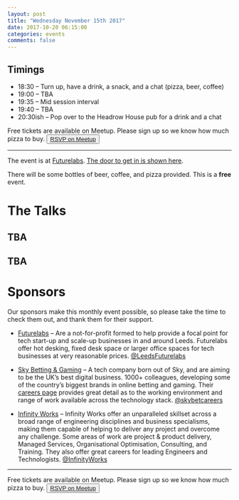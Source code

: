 ```yaml
---
layout: post
title: "Wednesday November 15th 2017"
date: 2017-10-20 06:15:00
categories: events
comments: false
---
```


## Timings
* 18:30 – Turn up, have a drink, a snack, and a chat (pizza, beer, coffee)
* 19:00 – TBA
* 19:35 – Mid session interval
* 19:40 – TBA
* 20:30ish – Pop over to the Headrow House pub for a drink and a chat

Free tickets are available on Meetup. Please sign up so we know how much pizza to buy. <button>[RSVP on Meetup](https://www.meetup.com/leedsphp/events/243229243/)</button>

<hr/>

The event is at [Futurelabs](http://futurelabs.org.uk/). [The door to get in is shown here](https://lh3.googleusercontent.com/w3nc7HPVD3srV3MMi1iQV-Zj2Ojnb5XvdX7U5g6f_7Wl1xFGNE_gbzoiAwxZdOjLieTEqb18YHaAwWUra4Yx0RjA1).

There will be some bottles of beer, coffee, and pizza provided. This is a **free** event.

# The Talks

## TBA

<!-- 's on twitter: [@](https://twitter.com/). -->

## TBA

# Sponsors

Our sponsors make this monthly event possible, so please take the time to check them out, and thank them for their support.

* [Futurelabs](http://futurelabs.org.uk/) – Are a not-for-profit formed to help provide a focal point for tech start-up and scale-up businesses in and around Leeds. Futurelabs offer hot desking, fixed desk space or larger office spaces for tech businesses at very reasonable prices. [@LeedsFuturelabs](https://twitter.com/LeedsFuturelabs)

* [Sky Betting & Gaming](http://skybetcareers.com/about-us) – A tech company born out of Sky, and are aiming to be the UK’s best digital business. 1000+ colleagues, developing some of the country’s biggest brands in online betting and gaming. Their [careers page](http://skybetcareers.com/) provides great detail as to the working environment and range of work available across the technology stack. [@skybetcareers](https://twitter.com/skybetcareers)

* [Infinity Works](https://www.infinityworks.com/) – Infinity Works offer an unparalleled skillset across a broad range of engineering disciplines and business specialisms, making them capable of helping to deliver any project and overcome any challenge. Some areas of work are project & product delivery, Managed Services, Organisational Optimisation, Consulting, and Training. They also offer great careers for leading Engineers and Technologists. [@InfinityWorks](https://twitter.com/InfinityWorks)

<hr/>

Free tickets are available on Meetup. Please sign up so we know how much pizza to buy. <button>[RSVP on Meetup](https://www.meetup.com/leedsphp/events/243229243/)</button>
